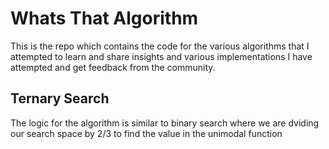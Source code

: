 # Whats That Algorithm

This is the repo which contains the code for the various algorithms that I
attempted to learn and share insights and various implementations I have attempted
and get feedback from the community.


## Ternary Search

The logic for the algorithm is similar to binary search where we are dviding
our search space by 2/3 to find the value in the unimodal function
